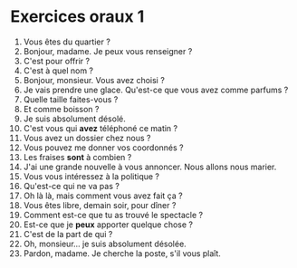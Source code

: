 # Exercices oraux 1

1. Vous êtes du quartier ?
2. Bonjour, madame. Je peux vous renseigner ?
3. C'est pour offrir ?
4. C'est à quel nom ?
5. Bonjour, monsieur. Vous avez choisi ?
6. Je vais prendre une glace. Qu'est-ce que vous avez comme parfums ?
7. Quelle taille faites-vous ?
8. Et comme boisson ?
9. Je suis absolument désolé.
10. C'est vous qui **avez** téléphoné ce matin ?
11. Vous avez un dossier chez nous ?
12. Vous pouvez me donner vos coordonnés ?
13. Les fraises **sont** à combien ?
14. J'ai une grande nouvelle à vous annoncer. Nous allons nous marier.
15. Vous vous intéressez à la politique ?
16. Qu'est-ce qui ne va pas ?
17. Oh là là, mais comment vous avez fait ça ?
18. Vous êtes libre, demain soir, pour dîner ?
19. Comment est-ce que tu as trouvé le spectacle ?
20. Est-ce que je **peux** apporter quelque chose ?
21. C'est de la part de qui ?
22. Oh, monsieur... je suis absolument désolée.
23. Pardon, madame. Je cherche la poste, s'il vous plaît.

